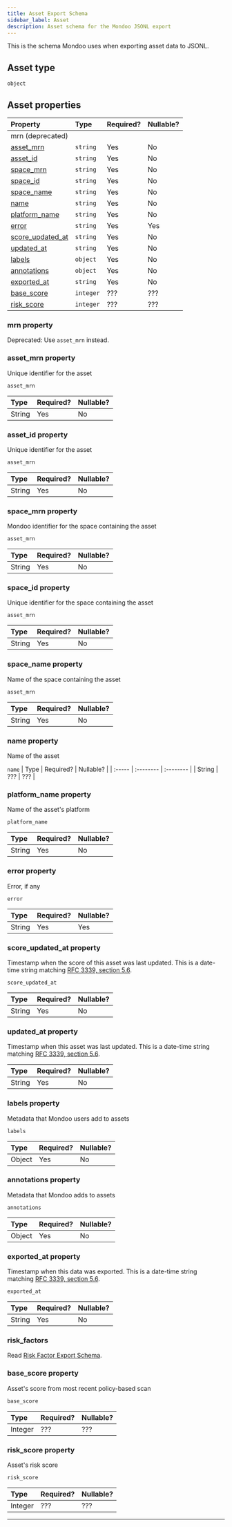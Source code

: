 ```yaml
---
title: Asset Export Schema
sidebar_label: Asset
description: Asset schema for the Mondoo JSONL export
---
```


This is the schema Mondoo uses when exporting asset data to JSONL.

## Asset type

`object`

## Asset properties

| Property                                       | Type   | Required? | Nullable? |
| :--------------------------------------------- | :----- | :-------- | :-------- |
| mrn (deprecated)                               |  |        |         |
| [asset_mrn](#asset_mrn-property)               | `string` | Yes       | No        |
| [asset_id](#asset_id-property)     | `string`      | Yes       | No        |
| [space_mrn](#space_mrn-property)     | `string`      | Yes       | No        |
| [space_id](#space_id-property)     | `string`      | Yes       | No        |
| [space_name](#space_name-property)     | `string`      | Yes       | No        |
| [name](#name-property)                         | `string` | Yes       | No        |
| [platform_name](#platform_name-property)       | `string` | Yes       | No        |
| [error](#error-property)                       | `string` | Yes       | Yes       |
| [score_updated_at](#score_updated_at-property) | `string` | Yes       | No        |
| [updated_at](#updated_at-property)             | `string` | Yes       | No        |
| [labels](#labels-property)                     | `object` | Yes       | No        |
| [annotations](#annotations-property)           | `object` | Yes       | No        |
| [exported_at](#exported_at-property)           | `string` | Yes       | No        |
| [base_score](#base_score-property)       | `integer`     | ???       | ???        |
| [risk_score](#risk_score-property)        | `integer`     | ???       | ???        |


### mrn property

Deprecated: Use `asset_mrn` instead.

### asset_mrn property

Unique identifier for the asset

`asset_mrn`

| Type   | Required? | Nullable? |
| :----- | :-------- | :-------- |
| String | Yes       | No        |

### asset_id property

Unique identifier for the asset

`asset_mrn`

| Type   | Required? | Nullable? |
| :----- | :-------- | :-------- |
| String | Yes       | No        |

### space_mrn property

Mondoo identifier for the space containing the asset

`asset_mrn`

| Type   | Required? | Nullable? |
| :----- | :-------- | :-------- |
| String | Yes       | No        |

### space_id property

Unique identifier for the space containing the asset

`asset_mrn`

| Type   | Required? | Nullable? |
| :----- | :-------- | :-------- |
| String | Yes       | No        |

### space_name property

Name of the space containing the asset

`asset_mrn`

| Type   | Required? | Nullable? |
| :----- | :-------- | :-------- |
| String | Yes       | No        |

### name property

Name of the asset

`name`
| Type   | Required? | Nullable? |
| :----- | :-------- | :-------- |
| String | ???       | ???        |

### platform_name property

Name of the asset's platform

`platform_name`

| Type   | Required? | Nullable? |
| :----- | :-------- | :-------- |
| String | Yes       | No        |

### error property

Error, if any

`error`

| Type   | Required? | Nullable? |
| :----- | :-------- | :-------- |
| String | Yes       | Yes       |

### score_updated_at property

Timestamp when the score of this asset was last updated. This is a date-time string matching [RFC 3339, section 5.6](https://tools.ietf.org/html/rfc3339 "check the specification").

`score_updated_at`

| Type   | Required? | Nullable? |
| :----- | :-------- | :-------- |
| String | Yes       | No        |

### updated_at property

Timestamp when this asset was last updated. This is a date-time string matching [RFC 3339, section 5.6](https://tools.ietf.org/html/rfc3339 "check the specification").

| Type   | Required? | Nullable? |
| :----- | :-------- | :-------- |
| String | Yes       | No        |

### labels property

Metadata that Mondoo users add to assets

`labels`

| Type   | Required? | Nullable? |
| :----- | :-------- | :-------- |
| Object | Yes       | No        |

### annotations property

Metadata that Mondoo adds to assets

`annotations`

| Type   | Required? | Nullable? |
| :----- | :-------- | :-------- |
| Object | Yes       | No        |

### exported_at property

Timestamp when this data was exported. This is a date-time string matching [RFC 3339, section 5.6](https://tools.ietf.org/html/rfc3339 "check the specification").

`exported_at`

| Type   | Required? | Nullable? |
| :----- | :-------- | :-------- |
| String | Yes       | No        |

### risk_factors

Read [Risk Factor Export Schema](/platform/maintain/export/schema/risk/).

### base_score property

Asset's score from most recent policy-based scan

`base_score`

| Type   | Required? | Nullable? |
| :----- | :-------- | :-------- |
| Integer | ???       | ???        |

### risk_score property

Asset's risk score

`risk_score`

| Type   | Required? | Nullable? |
| :----- | :-------- | :-------- |
| Integer | ???       | ???        |

---
